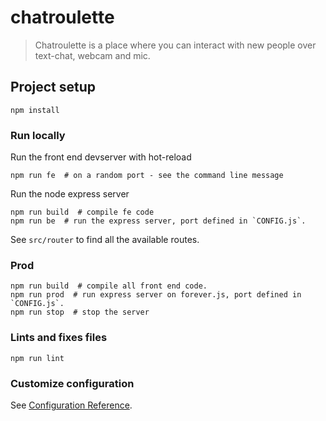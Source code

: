 # chatroulette

> Chatroulette is a place where you can interact with new people over text-chat, webcam and mic.

## Project setup
```
npm install
```

### Run locally

Run the front end devserver with hot-reload
```
npm run fe  # on a random port - see the command line message
```

Run the node express server
```
npm run build  # compile fe code
npm run be  # run the express server, port defined in `CONFIG.js`.
```

See `src/router` to find all the available routes.

### Prod
```
npm run build  # compile all front end code.
npm run prod  # run express server on forever.js, port defined in `CONFIG.js`.
npm run stop  # stop the server
```

### Lints and fixes files
```
npm run lint
```

### Customize configuration
See [Configuration Reference](https://cli.vuejs.org/config/).
